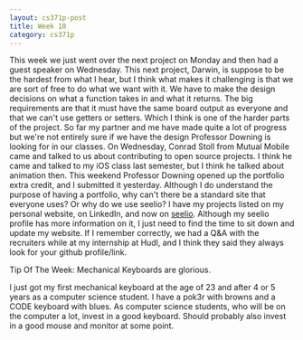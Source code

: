 ```yaml
---
layout: cs371p-post
title: Week 10
category: cs371p
---
```


This week we just went over the next project on Monday and then had a guest speaker on Wednesday. This next project, Darwin, is suppose to be the hardest from what I hear, but I think what makes it challenging is that we are sort of free to do what we want with it. We have to make the design decisions on what a function takes in and what it returns. The big requirements are that it must have the same board output as everyone and that we can't use getters or setters. Which I think is one of the harder parts of the project. So far my partner and me have made quite a lot of progress but we're not entirely sure if we have the design Professor Downing is looking for in our classes. On Wednesday, Conrad Stoll from Mutual Mobile came and talked to us about contributing to open source projects. I think he came and talked to my iOS class last semester, but I think he talked about animation then. 
This weekend Professor Downing opened up the portfolio extra credit, and I submitted it yesterday. Although I do understand the purpose of having a portfolio, why can't there be a standard site that everyone uses? Or why do we use seelio? I have my projects listed on my personal website, on LinkedIn, and now on [seelio](https://seelio.com/ashleyng). Although my seelio profile has more information on it, I just need to find the time to sit down and update my website. If I remember correctly, we had a Q&A with the recruiters while at my internship at Hudl, and I think they said they always look for your github profile/link.



Tip Of The Week:  Mechanical Keyboards are glorious.

I just got my first mechanical keyboard at the age of 23 and after 4 or 5 years as a computer science student. I have a pok3r with browns and a CODE keyboard with blues. As computer science students, who will be on the computer a lot, invest in a good keyboard. Should probably also invest in a good mouse and monitor at some point. 